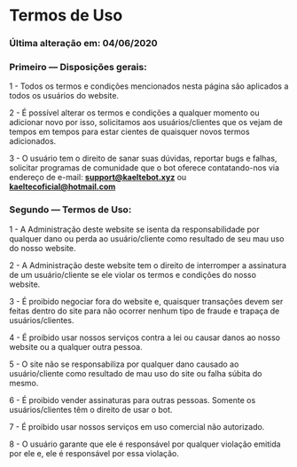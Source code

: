 # Termos de Uso

### Última alteração em: 04/06/2020

### Primeiro — Disposições gerais:

1 - Todos os termos e condições mencionados nesta página são aplicados a todos os usuários do website.

2 - É possível alterar os termos e condições a qualquer momento ou adicionar novo por isso, solicitamos aos usuários/clientes que os vejam de tempos em tempos para estar cientes de quaisquer novos termos adicionados.

3 - O usuário tem o direito de sanar suas dúvidas, reportar bugs e falhas, solicitar programas de comunidade que o bot oferece contatando-nos via endereço de e-mail: **support@kaeltebot.xyz** ou **kaeltecoficial@hotmail.com**

### Segundo — Termos de Uso:

1 - A Administração deste website se isenta da responsabilidade por qualquer dano ou perda ao usuário/cliente como resultado de seu mau uso do nosso website.

2 - A Administração deste website tem o direito de interromper a assinatura de um usuário/cliente se ele violar os termos e condições do nosso website.

3 - É proibido negociar fora do website e, quaisquer transações devem ser feitas dentro do site para não ocorrer nenhum tipo de fraude e trapaça de usuários/clientes.

4 - É proibido usar nossos serviços contra a lei ou causar danos ao nosso website ou a qualquer outra pessoa.

5 - O site não se responsabiliza por qualquer dano causado ao usuário/cliente como resultado de mau uso do site ou falha súbita do mesmo.

6 - É proibido vender assinaturas para outras pessoas. Somente os usuários/clientes têm o direito de usar o bot.

7 - É proibido usar nossos serviços em uso comercial não autorizado.

8 - O usuário garante que ele é responsável por qualquer violação emitida por ele e, ele é responsável por essa violação.

